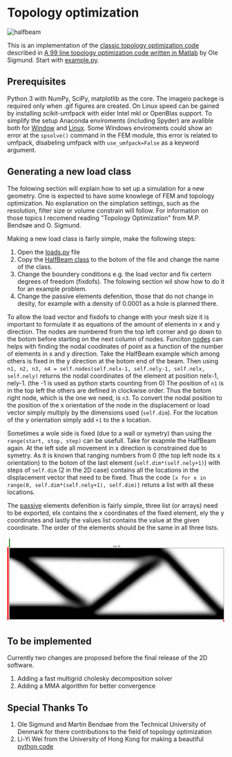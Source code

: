 # Topology optimization #

![halfbeam](./img/topopt.gif)

This is an implementation of the [classic topology optimization code](http://www.topopt.dtu.dk/) described in [A 99 line topology optimization code written in Matlab](http://www.topopt.dtu.dk/files/matlab.pdf) by Ole Sigmund.
Start with [example.py](src/example.py).

## Prerequisites ##
Python 3 with NumPy, SciPy, matplotlib as the core. The imageio packege is required only when .gif figures are created. On Linux speed can be gained by installing scikit-umfpack with eider Intel mkl or OpenBlas support. To simplify the setup Anaconda enviroments (including Spyder) are avalible both for [Window](topopt/anaconda/TopOpt_Windows.yml) and [Linux](topopt/anaconda/TopOpt_Linux.yml). Some Windows enviroments could show an error at the `spsolve()` command in the FEM module, this error is related to umfpack, disabeling umfpack with `use_umfpack=False` as a keyword argument.

## Generating a new load class ##
The folowing section will explain how to set up a simulation for a new geometry. One is expected to have some knowlege of FEM and topology optimization. No explanation on the simplation settings, such as the resolution, filter size or volume constrain will follow. For information on those topics I recomend reading "Topology Optimization" from M.P. Bends&#248;e and O. Sigmund.

Making a new load class is fairly simple, make the following steps:
 1. Open the [loads.py](topopt/src/loads.py) file
 2. Copy the [HalfBeam class](https://github.com/AJJLagerweij/topopt/blob/1ef7adf60cc21a4467f51391ff65db5c5831ac3a/src/loads.py#L82-L97) to the botom of the file and change the name of the class.
 3. Change the boundery conditions e.g. the load vector and fix certern degrees of freedom (fixdofs). The folowing section wil show how to do it for an example problem.
 4. Change the passive elements defenition, those that do not change in desity, for example with a density of 0.0001 as a hole is planned there.

To allow the load vector and fixdofs to change with your mesh size it is important to formulate it as equations of the amount of elements in x and y direction. The nodes are numbered from the top left corner and go down to the botom before starting on the next column of nodes. Funciton [nodes](https://github.com/AJJLagerweij/topopt/blob/1ef7adf60cc21a4467f51391ff65db5c5831ac3a/src/loads.py#L27) can helps with finding the nodal coodinates of point as a function of the number of elements in x and y direction. Take the HalfBeam example which among others is fixed in the y direction at the botom end of the beam. Then using `n1, n2, n3, n4 = self.nodes(self.nelx-1, self.nely-1, self.nelx, self.nely)` returns the nodal coordinates of the element at position nelx-1, nely-1. (the -1 is used as python starts counting from 0) The position of `n1` is in the top left the others are defined in clockwise order. Thus the botom right node, which is the one we need, is `n3`. To convert the nodal position to the position of the x orientation of the node in the displacement or load vector simply multiply by the dimensions used (`self.dim`). For the location of the y orientation simply add `+1` to the x location.

Sometimes a wole side is fixed (due to a wall or symetry) than using the `range(start, stop, step)` can be usefull. Take for exapmle the HalfBeam again. At the left side all movement in x direction is constrained due to symetry. As it is known that ranging numbers from 0 (the top left node its x orientation) to the botom of the last element (`self.dim*(self.nely+1)`) with steps of `self.dim` (2 in the 2D case) contains all the locations in the displacement vector that need to be fixed. Thus the code `[x for x in range(0, self.dim*(self.nely+1), self.dim)]` retuns a list with all these locations.

The [passive](https://github.com/AJJLagerweij/topopt/blob/3a2151347c33862189570372e7c5d87ba67c086d/src/loads.py#L100-L104) elements defenition is fairly simple, three list (or arrays) need to be exported, elx contains the x coordinates of the fixed element, ely the y coordinates and lastly the values list contains the value at the given coordinate. The order of the elements should be the same in all three lists.

![HalfBeamFBD](img/FBDExample.png)

## To be implemented ##
Currently two changes are proposed before the final release of the 2D software.
 1. Adding a fast multigrid cholesky decomposition solver
 2. Adding a MMA algorithm for better convergence

## Special Thanks To ##
 1. Ole Sigmund and Martin Bends&#248;e from the Technical University of Denmark for there contributions to the field of topology optimization
 2. Li-Yi Wei from the University of Hong Kong for making a beautiful [python code](https://github.com/1iyiwei/topopt)
